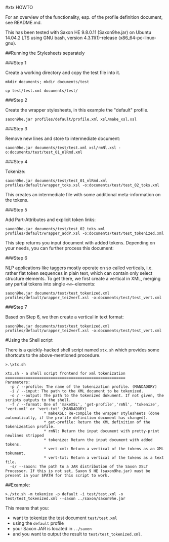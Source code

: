 #xtx HOWTO 

For an overview of the functionality, esp. of the profile definition document, see README.md.

This has been tested with Saxon HE 9.8.0.11 (Saxon9he.jar) on Ubuntu 14.04.2 LTS using GNU bash, version 4.3.11(1)-release (x86_64-pc-linux-gnu).


 
##Running the Stylesheets separately


###Step 1

Create a working directory and copy the test file into it.

`mkdir documents; mkdir documents/test`

`cp test/test.xml documents/test/` 

###Step 2

Create the wrapper stylesheets, in this example the "default" profile.

`saxon9he.jar profiles/default/profile.xml xsl/make_xsl.xsl`

  
###Step 3

Remove new lines and store to intermediate document:

`saxon9he.jar documents/test/test.xml xsl/rmNl.xsl -o:documents/test/test_01_nlRmd.xml`

###Step 4

Tokenize: 

`saxon9he.jar documents/test/test_01_nlRmd.xml profiles/default/wrapper_toks.xsl -o:documents/test/test_02_toks.xml`

This creates an intermediate file with some additional meta-information on the tokens.

###Step 5

Add Part-Attributes and explicit token links:

`saxon9he.jar documents/test/test_02_toks.xml profiles/default/wrapper_addP.xsl -o:documents/test/test_tokenized.xml`

This step returns you input document with added tokens. Depending on your needs, you can further process this document: 

###Step 6

NLP applications like taggers mostly operate on so called verticals, i.e. rather flat token sequences in plain text, which can contain only select structure elements. To get there, we first create a vertical in XML, merging any partial tokens into single `<w>`-elements: 

`saxon9he.jar documents/test/test_tokenized.xml profiles/default/wrapper_tei2vert.xsl -o:documents/test/test_vert.xml`

###Step 7

Based on Step 6, we then create a vertical in text format:  

`saxon9he.jar documents/test/test_tokenized.xml profiles/default/wrapper_tei2vert.xsl -o:documents/test/test_vert.xml`


#Using the Shell script

There is a quickly-hacked shell script named `xtx.sh` which provides some shortcuts to the above-mentioned procedure.
   

	>.\xtx.sh
	
    xtx.sh - a shell script frontend for xml tokenization
	=====================================================
	Parameters:
	  -p / --profile: The name of the tokenization profile. (MANDADORY)
	  -i / --input: The path to the XML document to be tokenized.
	  -o / --output: The path to the tokenized dokument. If not given, the scripts outputs to the shell.
	  -f / --format: One of 'makeXSL', 'get-profile','rmNl', 'tokenize', 'vert-xml' or 'vert-txt' (MANDADORY)
	                 * makeXSL: Re-compile the wrapper stylesheets (done automatically, if the profile definition document has changed).
	                 * get-profile: Return the XML definition of the tokenizeation profile.
	                 * rmNl: Return the input document with pretty-print newlines stripped
	                 * tokenize: Return the input document with added tokens.
	                 * vert-xml: Return a vertical of the tokens as an XML tokument.
	                 * vert-txt: Return a vertical of the tokens as a text file.
	  -s/ --saxon: The path to a JAR distribution of the Saxon XSLT Processor. If this is not set, Saxon 9 HE (saxon9he.jar) must be present in your $PATH for this script to work.

##Example:

`>./xtx.sh -m tokenize -p default -i test/test.xml -o test/test_tokenized.xml --saxon ../saxon/saxon9he.jar`

This means that you:

* want to tokenize the test document `test/test.xml`
* using the `default` profile
* your Saxon JAR is located in `../saxon`
* and you want to output the result to `test/test_tokenized.xml`.


